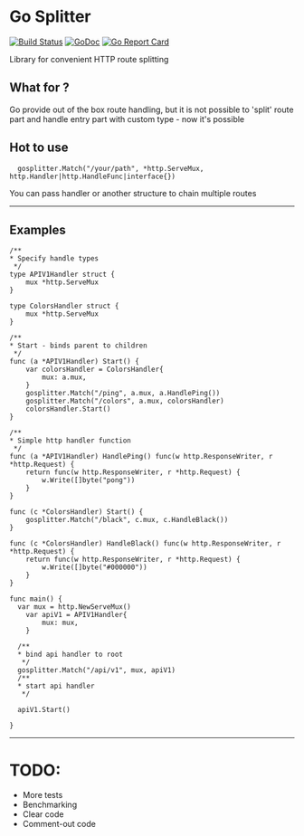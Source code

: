 # Go Splitter

[![Build Status](https://travis-ci.org/goncharovnikita/gosplitter.svg?branch=master)](https://travis-ci.org/goncharovnikita/gosplitter) 
[![GoDoc](https://godoc.org/github.com/goncharovnikita/gosplitter?status.svg)](https://godoc.org/github.com/goncharovnikita/gosplitter)
[![Go Report Card](https://goreportcard.com/badge/github.com/goncharovnikita/gosplitter)](https://goreportcard.com/report/github.com/goncharovnikita/gosplitter)

Library for convenient HTTP route splitting

## What for ?

Go provide out of the box route handling, but it is not possible to 
'split' route part and handle entry part with custom type - now it's possible

## Hot to use

```golang
  gosplitter.Match("/your/path", *http.ServeMux, http.Handler|http.HandleFunc|interface{})
```

You can pass handler or another structure to chain multiple routes

----

## Examples

```
/**
* Specify handle types
 */
type APIV1Handler struct {
	mux *http.ServeMux
}

type ColorsHandler struct {
	mux *http.ServeMux
}

/**
* Start - binds parent to children
 */
func (a *APIV1Handler) Start() {
	var colorsHandler = ColorsHandler{
		mux: a.mux,
	}
	gosplitter.Match("/ping", a.mux, a.HandlePing())
	gosplitter.Match("/colors", a.mux, colorsHandler)
	colorsHandler.Start()
}

/**
* Simple http handler function
 */
func (a *APIV1Handler) HandlePing() func(w http.ResponseWriter, r *http.Request) {
	return func(w http.ResponseWriter, r *http.Request) {
		w.Write([]byte("pong"))
	}
}

func (c *ColorsHandler) Start() {
	gosplitter.Match("/black", c.mux, c.HandleBlack())
}

func (c *ColorsHandler) HandleBlack() func(w http.ResponseWriter, r *http.Request) {
	return func(w http.ResponseWriter, r *http.Request) {
		w.Write([]byte("#000000"))
	}
}

func main() {
  var mux = http.NewServeMux()
	var apiV1 = APIV1Handler{
		mux: mux,
	}

  /**
  * bind api handler to root
   */
  gosplitter.Match("/api/v1", mux, apiV1)
  /**
  * start api handler
   */

  apiV1.Start()
 
}
```

----

# TODO:

- More tests
- Benchmarking
- Clear code
- Comment-out code